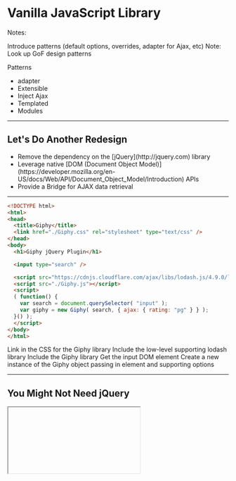 # Vanilla JavaScript Library

Notes:

Introduce patterns (default options, overrides, adapter for Ajax, etc)
Note: Look up GoF design patterns

Patterns

* adapter
* Extensible
* Inject Ajax
* Templated
* Modules

------

## Let's Do Another Redesign

<!-- .slide: data-title="Vanilla JavaScript Library" data-state="somestate" -->

<ul>
	<li class="fragment">Remove the dependency on the [jQuery](http://jquery.com) library</li>
	<li class="fragment">Leverage native [DOM (Document Object Model)](https://developer.mozilla.org/en-US/docs/Web/API/Document_Object_Model/Introduction) APIs</li>
	<li class="fragment">Provide a Bridge for AJAX data retrieval</li>
</ul>

------

<!-- .slide: data-title="Vanilla JavaScript Library" data-state="somestate" data-menu-title="Usage" -->

```html
<!DOCTYPE html>
<html>
<head>
  <title>Giphy</title>
  <link href="./Giphy.css" rel="stylesheet" type="text/css" />
</head>
<body>
  <h1>Giphy jQuery Plugin</h1>

  <input type="search" />

  <script src="https://cdnjs.cloudflare.com/ajax/libs/lodash.js/4.9.0/lodash.min.js"></script>
  <script src="./Giphy.js"></script>
  <script>
  ( function() {
    var search = document.querySelector( "input" );
    var giphy = new Giphy( search, { ajax: { rating: "pg" } } );
  }() );
  </script>
</body>
</html>
```
<!-- .element: class="stretch" -->

<span class="fragment current-only focus-text focus-text--scroll" data-code-focus="5">Link in the CSS for the Giphy library</span>
<span class="fragment current-only focus-text focus-text--scroll" data-code-focus="12">Include the low-level supporting lodash library</span>
<span class="fragment current-only focus-text focus-text--scroll" data-code-focus="13">Include the Giphy library</span>
<span class="fragment current-only focus-text focus-text--scroll" data-code-focus="16">Get the input DOM element</span>
<span class="fragment current-only focus-text focus-text--scroll" data-code-focus="17">Create a new instance of the Giphy object passing in element and supporting options</span>

------

## You Might Not Need jQuery

<!-- .slide: data-title="Vanilla JavaScript Library" -->

<iframe data-src="http://youmightnotneedjquery.com/" class="stretch" />

------

## Vanilla JavaScript Library

<!-- .slide: data-title="Vanilla JavaScript Library" -->

```js
(function ( _, window, document, undefined ) {
	function Giphy( element, options ) {
		this.element = element;
		this.options = _.merge( {}, Giphy.defaults, options );
		this.init();
	}

	Giphy.prototype.init = function() {
		this.giphy = this.createElementFromString( this.options.templates.wrapper );
		this.element.parentNode.replaceChild( this.giphy, this.element );
		this.giphy.appendChild( this.element );

		this.search = this.createElementFromString( this.options.templates.search );
		this.giphy.appendChild( this.search );

		this.controls = this.createElementFromString( this.options.templates.controls );
		this.controls.setAttribute( "hidden", "hidden" );
		this.giphy.appendChild( this.controls );

		this.prev = this.controls.querySelector( ".Giphy-prev" );
		this.next = this.controls.querySelector( ".Giphy-next" );

		this.wireEventHandlers();
	};

	Giphy.prototype.createElementFromString = function( markup ) {
		var wrapper = document.createElement( "div" );
		wrapper.innerHTML = markup;
		return wrapper.firstChild;
	};

	Giphy.prototype.wireEventHandlers = function() {
		this.controls.addEventListener( "keydown", this.handleControlKey.bind( this ) );
		this.prev.addEventListener( "click", this.navigate.bind( this, -1 ) );
		this.next.addEventListener( "click", this.navigate.bind( this, +1 ) );
		this.search.addEventListener( "click", this.handleSearchClick.bind( this ) );
		this.element.addEventListener( "keypress", this.handleEnter.bind( this ) );
		this.element.addEventListener( "giphy-list-updated", this.handleListUpdated.bind( this ) );
		this.element.addEventListener( "giphy-item-updated", this.handleItemUpdated.bind( this ) );
	};

	Giphy.prototype.handleControlKey = function( e ) {
		switch ( e.which ) {
			case 37 : this.navigate( -1 ); break;
			case 39 : this.navigate( +1 ); break;
		}
	};

	Giphy.prototype.handleSearchClick = function( e ) {
		if ( !this.giphy.classList.contains( "Giphy--search" ) ) {
			this.request( this.element.value ).then( this.handleResponse.bind( this ) );
		} else {
			this.reset();
		}
	};

	Giphy.prototype.handleEnter = function( e ) {
		if ( e.which === 13 ) {
			this.request( this.element.value )
			 .then( this.handleResponse.bind( this ) );
		}
	};

	Giphy.prototype.handleListUpdated = function( e ) {
		var list = e.detail;
		this.items = list;
		this.itemIndex = 0;
		this.preload( list );
		this.giphy.classList.add( "Giphy--search" );
		this.gif = document.createElement( "img" );
		this.giphy.appendChild( this.gif );
		this.controls.removeAttribute( "hidden" );
	};

	Giphy.prototype.handleItemUpdated = function( e ) {
		var item = e.detail;
		this.gif.setAttribute( "src", item.url );
		this.controls.setAttribute( "data-count", ( this.itemIndex + 1 ) + " of " + this.items.length );
		this.gif.blur();
	};

	Giphy.prototype.reset = function() {
		this.controls.setAttribute( "hidden", "hidden" );
		this.gif.parentNode.removeChild( this.gif );
		this.giphy.classList.remove( "Giphy--search" );
	};

	Giphy.prototype.preload = function( gifs ) {
		var preloaded = [];
		gifs.forEach( function( gif, index ) {
			preloaded[ index ] = new Image();
			preloaded[ index ].src = gif.url;
		} );
		return preloaded;
	};

	Giphy.prototype.navigate = function( difference ) {
		if ( difference < 0 ) {
			if ( this.itemIndex >= 1 ) { this.itemIndex--; }
		} else if ( difference > 0 ) {
			if ( this.itemIndex < this.items.length - 1 ) { this.itemIndex++; }
		} else {
			return;
		}

		var itemUpdatedEvent = new CustomEvent( "giphy-item-updated", {
			"detail": this.items[ this.itemIndex ]
		} );
		this.element.dispatchEvent( itemUpdatedEvent );
	};

	Giphy.prototype.request = function( value ) {
		return this.options.fetch(
			this.options.ajax.url,
			this.options.encoder( {
				searchTerm: value,
				apiKey: this.options.ajax.apiKey,
				rating: this.options.ajax.rating
			} )
		);
	};

	Giphy.prototype.handleResponse = function( response ) {
		var list = this.options.decoder( response );
		var item = list && list.length ? list[ 0 ] : {};
		var listUpdatedEvent = new CustomEvent( "giphy-list-updated", {
			"detail": list
		} );
		var itemUpdatedEvent = new CustomEvent( "giphy-item-updated", {
			"detail": item
		} );
		this.element.dispatchEvent( listUpdatedEvent );
		this.element.dispatchEvent( itemUpdatedEvent );
	};

	Giphy.defaults = {
		templates: {
			wrapper: "<div class='Giphy'></div>",
			search: "<div class='Giphy-toggle'></div>",
			controls: "<div class='Giphy-controls' tabindex='0'><span class='Giphy-prev'></span><span class='Giphy-next'></span></div>"
		},
		ajax: {
			url: "http://api.giphy.com/v1/gifs/search",
			apiKey: "dc6zaTOxFJmzC",
			rating: "g"
		},
		encoder: function( data ) {
			return {
				q: data.searchTerm,
				api_key: data.apiKey, // jscs:disable requireCamelCaseOrUpperCaseIdentifiers
				rating: data.rating
			};
		},
		decoder: function( response ) {
			var list = ( response && response.data ) || [];
			return list.map( function( item ) {
				return {
					url: item.images.downsized.url
				};
			} );
		},
		params: function( data ) {
			if ( data ) {
				return "?" + Object.keys( data ).map( function( key ) {
					return key + "=" + encodeURIComponent( data[ key ] );
				} ).join( "&" );
			}
			return "";
		},
		fetch: function( url, data ) {
			return new Promise( function( resolve, reject ) {
				url += this.params( data );
				window.fetch( url ).then( function( response ) {
					response.json().then( function( json ) {
						resolve( json );
					} );
				} ).catch( function( exception ) {
					reject( exception );
				} );
			}.bind( this ) );
		}
	};

	window.Giphy = Giphy;
})( _, window, document );
```
<!-- .element: class="stretch" -->

<span class="fragment current-only focus-text focus-text--scroll" data-code-focus="2-6">Library Constructor Function</span>
<span class="fragment current-only focus-text focus-text--scroll" data-code-focus="4">ES5 doesn't have an `_.extend` method like jQuery's, so pulling in lodash</span>
<span class="fragment current-only focus-text focus-text--scroll" data-code-focus="10">`replaceChild` is used instead of jQuery's `wrap` method</span>
<span class="fragment current-only focus-text focus-text--scroll" data-code-focus="14">`appendChild` is used instead of jQuery's `append` method</span>
<span class="fragment current-only focus-text focus-text--scroll" data-code-focus="17">`setAttribute` is used instead of jQuery's `attr` method</span>
<span class="fragment current-only focus-text focus-text--scroll" data-code-focus="20">`querySelector` is used instead of the `$jQuery()` function</span>
<span class="fragment current-only focus-text focus-text--scroll" data-code-focus="16,26-30">`createElementFromString` method for creating elements from a template</span>
<span class="fragment current-only focus-text focus-text--scroll" data-code-focus="33">`addEventListener` is used instead of jQuery's `on` method</span>
<span class="fragment current-only focus-text focus-text--scroll" data-code-focus="38-39">Native DOM supports custom events as well</span>
<span class="fragment current-only focus-text focus-text--scroll" data-code-focus="50">`classList.contains` is used instead of jQuery's `hasClass` method</span>
<span class="fragment current-only focus-text focus-text--scroll" data-code-focus="69">`classList.add` is used instead of jQuery's `addClass` method</span>
<span class="fragment current-only focus-text focus-text--scroll" data-code-focus="84">`removeChild` is used instead of jQuery's `remove` method</span>
<span class="fragment current-only focus-text focus-text--scroll" data-code-focus="106-109">`CustomEvent` and `dispatchEvent` are used instead of jQuery's `trigger` with a custom type</span>
<span class="fragment current-only focus-text focus-text--scroll" data-code-focus="113-120">`this.options.fetch` is bridged to decouple the abstraction from the implementation</span>
<span class="fragment current-only focus-text focus-text--scroll" data-code-focus="136-182">Continue to provide a default set of options</span>
<span class="fragment current-only focus-text focus-text--scroll" data-code-focus="162-169">Provide a `params` implementation similar to [`URLSearchParams`](https://developer.mozilla.org/en-US/docs/Web/API/URLSearchParams)</span>
<span class="fragment current-only focus-text focus-text--scroll" data-code-focus="170-181">Create a `fetch` bridge which wraps the native `window.fetch` in a custom Promise</span>
<span class="fragment current-only focus-text focus-text--scroll" data-code-focus="170-181">`window.fetch` and ES6 `Promise` are not in all browsers, so you may need to use polyfills or option overrides.</span>

------

## Why a Bridge?

<!-- .slide: data-title="Vanilla JavaScript Library" data-state="somestate" -->

<img src="./img/bridge.gif" style="height: 350px" />

<p>Depending on browser support or JavaScript library choices you may need to adjust your data retrieval mechanism</p>

------

## XMLHttpRequest Fetch Bridge

<!-- .slide: data-title="Vanilla JavaScript Library" data-state="somestate" -->

```js
var search = document.querySelector( "input" );
var giphy = new Giphy( search, {
	fetch: function( url, data ) {
		return new Promise( function( resolve, reject ) {
			var request = new XMLHttpRequest();
			url += this.params( data );
			request.open( "GET", url );
			request.onload = function() {
				if ( request.status === 200 ) {
					resolve( JSON.parse( request.response ) );
				} else {
					reject( new Error( request.statusText ) );
				}
			};
			request.onerror = function() {
				reject( new Error( "Network Error" ) );
			};
			request.send();
		}.bind( this ) );
	}
} );
```
<!-- .element: class="stretch" -->

<span class="fragment current-only focus-text focus-text--scroll" data-code-focus="3-20">Override the `fetch` method</span>
<span class="fragment current-only focus-text focus-text--scroll" data-code-focus="4">Return a new `Promise`</span>
<span class="fragment current-only focus-text focus-text--scroll" data-code-focus="5">Create a `XMLHttpRequest`</span>
<span class="fragment current-only focus-text focus-text--scroll" data-code-focus="8-14">If status 200 then resolve the parsed JSON else reject the promise</span>
<span class="fragment current-only focus-text focus-text--scroll" data-code-focus="15-17">Reject promise if `onerror` was triggered</span>

------

## [Reqwest](https://github.com/ded/reqwest) Fetch Bridge

<!-- .slide: data-title="Vanilla JavaScript Library" data-state="somestate" -->

```js
var search = document.querySelector( "input" );
var giphy = new Giphy( search, {
	fetch: function( url, data ) {
		return reqwest( {
			url: url,
			method: 'get',
			data: data
		} );
	}
} );
```

<span class="fragment current-only focus-text" data-code-focus="3-9">Override the `fetch` method</span>
<span class="fragment current-only focus-text" data-code-focus="4-8">Return `reqwest`, which is `Promise`</span>
<span class="fragment current-only focus-text" data-code-focus="7">`reqwest` parameterizes the data</span>

------

## jQuery Fetch Bridge

<!-- .slide: data-title="Vanilla JavaScript Library" data-state="somestate" -->

```js
var search = document.querySelector( "input" );
var giphy = new Giphy( search, {
	fetch: jQuery.get
} );
```

<span class="fragment current-only focus-text" data-code-focus="3">Override the `fetch` method</span>
<span class="fragment current-only focus-text" data-code-focus="3">`jQuery.get` returns a `Promise` interface</span>
<span class="fragment current-only focus-text" data-code-focus="3">`jQuery` parameterizes the data</span>

------

## Let's Update Our Unit Tests

<!-- .slide: data-title="Vanilla JavaScript Library" data-state="somestate" -->

```js
describe( "Vanilla JavaScript Library", function() {
	var fixture, giphy, element;
	var listOfGifs = [ { url: "1" }, { url: "2" }, { url: "3" } ];
	var gif = { url: "1" };

	beforeEach( function() {
		fixture = setFixtures( "<input id='giphy'></ul>" );
		element = document.querySelector( "input" );
		giphy = new Giphy( element );
	} );

	describe( "options", function() {
		it( "should have default options", function() {
			var defaults = Giphy.defaults;
			expect( defaults.templates ).toEqual( {
				wrapper: "<div class='Giphy'></div>",
				search: "<div class='Giphy-toggle'></div>",
				controls: "<div class='Giphy-controls' tabindex='0'><span class='Giphy-prev'></span><span class='Giphy-next'></span></div>"
			} );
			expect( defaults.ajax ).toEqual( {
				url: "http://api.giphy.com/v1/gifs/search",
				apiKey: "dc6zaTOxFJmzC",
				rating: "g"
			} );
			expect( defaults.encoder ).toBeTruthy();
			expect( defaults.decoder ).toBeTruthy();
			expect( defaults.params ).toBeTruthy();
			expect( defaults.fetch ).toBeTruthy();
		} );

		describe( "encoder", function() {
			it( "should return giphy api format", function() {
				var encoded = giphy.options.encoder( {
					searchTerm: "cats",
					apiKey: "abc123",
					rating: "g"
				} );
				expect( encoded ).toEqual( {
					q: "cats",
					api_key: "abc123",
					rating: "g"
				} );
			} );
		} );

		describe( "decoder", function() {
			it( "should default to an empty array if response or response.data is falsey", function() {
				var decoded = giphy.options.decoder();
				expect( decoded ).toEqual( [] );
			} );

			it( "should convert data array to objects with a url property", function() {
				var decoded = giphy.options.decoder( {
					data: [
						{ images: { downsized: { url: "1" } } },
						{ images: { downsized: { url: "2" } } },
						{ images: { downsized: { url: "3" } } }
					]
				} );
				expect( decoded ).toEqual( listOfGifs );
			} );
		} );

		describe( "params", function() {
			it( "should return empty string if no data", function() {
				var params = giphy.options.params();
				expect( params ).toBe( "" );
			} );

			it( "should return one param pair if passed one key/value", function() {
				var params = giphy.options.params( { cat: "fluffy" } );
				expect( params ).toBe( "?cat=fluffy" );
			} );

			it( "should encode a pair's value", function() {
				var params = giphy.options.params( { cat: "white fluffy" } );
				expect( params ).toBe( "?cat=white%20fluffy" );
			} );

			it( "should return two param pairs if passed two key/values", function() {
				var params = giphy.options.params( { cat: "fluffy", age: 4 } );
				expect( params ).toBe( "?cat=fluffy&age=4" );
			} );
		} );

		describe( "fetch", function() {
			beforeEach( function() {
				window.fetch = window.fetch || {};
				spyOn( giphy.options, "params" ).and.returnValue( "?test=1234" );
			} );

			afterEach( function() {
				delete window.fetch;
			} );

			describe( "resovle", function() {
				beforeEach( function() {
					spyOn( window, "fetch" ).and.callFake( function() {
						return new Promise( function( resolve, reject ) {
							debugger;
							resolve( {
								json: jasmine.createSpy().and.callFake( function() {
									return new Promise( function( solve, ject ) {
										solve( { test: 1234 } );
									} );
								} )
							} );
						} );
					} );
				} );

				it( "should return a promise", function() {
					function isPromise( promise ) {
						return _.isObject( promise ) &&
							promise.then instanceof Function &&
							promise.catch instanceof Function;
					}
					var promise = giphy.options.fetch( "http://request.com", { request: "abcd" } );
					var success = isPromise( promise );
					expect( isPromise( promise ) ).toBe( true );
				} );

				it( "should call window.fetch", function() {
					giphy.options.fetch( "http://request.com", { test: "1234" } );
 					expect( window.fetch ).toHaveBeenCalled();
				} );

				it( "should append params to the url", function() {
					giphy.options.fetch( "http://request.com", { test: "1234" } );
 					expect( window.fetch ).toHaveBeenCalledWith( "http://request.com?test=1234" );
				} );

				it( "should grab json and resolve on fetch success", function( done ) {
					giphy.options.fetch( "http://request.com", { test: "1234" } ).then( function( data ) {
						expect( data ).toEqual( { test: 1234 } );
						done();
					} );
 				} );
			} );

			describe( "reject", function() {
				beforeEach( function() {
					spyOn( window, "fetch" ).and.callFake( function() {
						return new Promise( function( resolve, reject ) {
							reject( "exception" );
						} );
					} );
				} );

				it( "should reject promise on fetch failure", function() {
					giphy.options.fetch( "http://request.com", { test: "1234" } ).catch( function( exception ) {
						expect( exception ).toEqual( "exception" );
						done();
					} );
				} );
			} );
		} );
	} );

	describe( "instance", function() {
		describe( "constructor", function() {
			it( "should save element as property", function() {
				expect( giphy.element ).toBe( element );
			} );

			it( "should save the merged options of defaults and passed in options", function() {
				expect( _.isPlainObject( giphy.options ) ).toBeTruthy();
			} );
		} );

		describe( "methods", function() {
			describe( "init", function() {
				it( "surrounds the element with a wrapper", function() {
					expect( giphy.element.parentNode.classList.contains( "Giphy") ).toBe( true );
				} );

				it( "adds template for the search toggle", function() {
					expect( giphy.search.classList.contains( "Giphy-toggle") ).toBe( true );
				} );

				it( "adds template for the controls", function() {
					expect( giphy.element.parentNode.querySelectorAll( ".Giphy-prev, .Giphy-next" ).length ).toBe( 2 );
				} );

				it( "should call wireEventHandlers", function() {
					spyOn( giphy, "wireEventHandlers" );
					giphy.init();
					expect( giphy.wireEventHandlers ).toHaveBeenCalled();
				} );

			} );

			describe( "createElementFromString", function() {
				it( "should return null if passed empty string", function() {
					var element = giphy.createElementFromString( "" );
					expect( element ).toBe( null );
				} );

				it( "should return null if passed invalid markup", function() {
					var element = giphy.createElementFromString( "<badmarkup" );
					expect( element ).toBe( null );
				} );

				it( "should return the firstChild of the markup passed", function() {
					var element = giphy.createElementFromString( "<p>goodmarkup</p>" );
					expect( element.tagName ).toBe( "P" );
				} );
			} );

			describe( "wireEventHandlers", function() {
				beforeEach( function() {
					spyOn( Element.prototype, "addEventListener" );
					giphy.wireEventHandlers();
				} );

				it( "should wire up keydown on controls", function() {
					expect( giphy.controls.addEventListener ).toHaveBeenCalledWith( "keydown", jasmine.any( Function ) );
				} );

				it( "should wire up click on prev control", function() {
					expect( giphy.prev.addEventListener ).toHaveBeenCalledWith( "click", jasmine.any( Function ) );
				} );

				it( "should wire up click on next control", function() {
					expect( giphy.next.addEventListener ).toHaveBeenCalledWith( "click", jasmine.any( Function ) );
				} );

				it( "should wire up click on search control", function() {
					expect( giphy.search.addEventListener ).toHaveBeenCalledWith( "click", jasmine.any( Function ) );
				} );

				it( "should wire up keypress on element control", function() {
					expect( giphy.element.addEventListener ).toHaveBeenCalledWith( "keypress", jasmine.any( Function ) );
				} );

				it( "should wire up giphy-list-updated on element control", function() {
					expect( giphy.element.addEventListener ).toHaveBeenCalledWith( "giphy-list-updated", jasmine.any( Function ) );
				} );

				it( "should wire up giphy-item-updated on element control", function() {
				  expect( giphy.element.addEventListener ).toHaveBeenCalledWith( "giphy-item-updated", jasmine.any( Function ) );
				} );
			} );

			describe( "handleControlKey", function() {
				beforeEach( function() {
					spyOn( giphy, "navigate" );;
				} );

				it( "should navigate backwards on left key", function() {
					giphy.handleControlKey( { which: 37 } );
					expect( giphy.navigate ).toHaveBeenCalledWith( -1 );
				} );

				it( "should navigate forwards on right key", function() {
					giphy.handleControlKey( { which: 39 } );
					expect( giphy.navigate ).toHaveBeenCalledWith( 1 );
				} );

				it( "should not navigate on any other key", function() {
					giphy.handleControlKey( { which: 1 } );
					expect( giphy.navigate ).not.toHaveBeenCalled();
				} );
			} );

			describe( "handleSearchClick", function() {
				beforeEach( function() {
					spyOn( giphy, "reset" );
					spyOn( giphy, "request" ).and.callFake( function() {
						var d = $.Deferred();
						d.resolve();
						return d.promise();
					} );
				} );

				it( "should reset if has Giphy--search", function() {
					giphy.giphy.classList.add( "Giphy--search" );
					giphy.handleSearchClick();
					expect( giphy.reset ).toHaveBeenCalled();
				} );

				it( "should search if doesn't have Giphy--search", function() {
					giphy.giphy.classList.remove( "Giphy--search" );
					giphy.handleSearchClick();
					expect( giphy.request ).toHaveBeenCalled();
				} );
			} );

			describe( "handleEnter", function() {
				beforeEach( function() {
					spyOn( giphy, "request" ).and.callFake( function() {
						var d = $.Deferred();
						d.resolve();
						return d.promise();
					} );
					spyOn( giphy, "handleResponse" );
				} );

				it( "should call search method for enter key", function() {
					giphy.element.value = "42";
					giphy.handleEnter( { which: 13 } );
					expect( giphy.request ).toHaveBeenCalledWith( "42" );
				} );

				it( "should not call search method for non-enter key", function() {
					giphy.handleEnter( { which: 10 } );
					expect( giphy.request ).not.toHaveBeenCalled();
				} );

				it( "should call handleResponse method on resolved search promise", function() {
					giphy.handleEnter( { which: 13 } );
					expect( giphy.handleResponse ).toHaveBeenCalled();
				} );
			} );

			describe( "handleListUpdated", function() {
				it( "should set the list instance to argument", function() {
					giphy.handleListUpdated( { detail: listOfGifs } );
					expect( giphy.items ).toBe( listOfGifs );
				} );

				it( "should reset the itemIndex", function() {
					giphy.handleListUpdated( { detail: [] } );
					expect( giphy.itemIndex ).toBe( 0 );
				} );

				it( "should call the preload method", function() {
					spyOn( giphy, "preload" );
					giphy.handleListUpdated( { detail: listOfGifs } );
					expect( giphy.preload ).toHaveBeenCalledWith( listOfGifs );
				} );

				it( "should add the Giphy--search class", function() {
					spyOn( giphy.giphy.classList, "add" );
					giphy.handleListUpdated( { detail: listOfGifs } );
					expect( giphy.giphy.classList.add ).toHaveBeenCalledWith( "Giphy--search" );
				} );

				it( "should append an image to gif", function() {
					spyOn( giphy.giphy, "appendChild" );
					giphy.handleListUpdated( { detail: listOfGifs } );
					expect( giphy.giphy.appendChild ).toHaveBeenCalledWith( giphy.gif );
				} );

				it( "should show the controls", function() {
					spyOn( giphy.controls, "removeAttribute" );
					giphy.handleListUpdated( { detail: listOfGifs } );
					expect( giphy.controls.removeAttribute ).toHaveBeenCalledWith( "hidden" );
				} );
			} );

			describe( "handleItemUpdated", function() {
				beforeEach( function() {
					giphy.handleListUpdated( { detail: listOfGifs } );
				} );

				it( "should update $gif src to item's url", function() {
					spyOn( giphy.gif, "setAttribute" );
					giphy.handleItemUpdated( { detail: gif } );
					expect( giphy.gif.setAttribute ).toHaveBeenCalledWith( "src", gif.url );
				} );

				it( "should update the data-count attribute", function() {
					spyOn( giphy.controls, "setAttribute" );
					giphy.handleItemUpdated( { detail: gif } );
					expect( giphy.controls.setAttribute ).toHaveBeenCalledWith( "data-count", "1 of 3" );
				} );

				it( "should blur the $gif", function() {
					spyOn( giphy.gif, "blur" );
					giphy.handleItemUpdated( { detail: gif } );
					expect( giphy.gif.blur ).toHaveBeenCalled();
				} );
			} );

			describe( "reset", function() {
				beforeEach( function() {
					giphy.handleListUpdated( { detail: listOfGifs } );
				} );

				it( "should hide controls", function() {
					spyOn( giphy.controls, "setAttribute" );
					giphy.reset();
					expect( giphy.controls.setAttribute ).toHaveBeenCalledWith( "hidden", "hidden" );
				} );

				it( "should remove the gif", function() {
					spyOn( giphy.gif.parentNode, "removeChild" );
					giphy.reset();
					expect( giphy.gif.parentNode.removeChild ).toHaveBeenCalled();
				} );

				it( "should remove the Giphy--serach class", function() {
					spyOn( giphy.giphy.classList, "remove" );
					giphy.reset();
					expect( giphy.giphy.classList.remove ).toHaveBeenCalledWith( "Giphy--search" );
				} );
			} );

			describe( "preload", function() {
				it( "should create images for each gif", function() {
					var images = giphy.preload( listOfGifs );
					expect( images ).toEqual( jasmine.any( Array ) );
					expect( images.length ).toBe( 3 );
				} );
			} );

			describe( "navigate", function() {
				beforeEach( function() {
					spyOn( Element.prototype, "dispatchEvent" );
					giphy.handleListUpdated( { detail: listOfGifs } );
				} );

				it( "should increase the index when passing a positive number", function() {
					giphy.navigate( 1 );
					expect( giphy.itemIndex ).toBe( 1 );
				} );

				it( "should decrease the index when passing a negative number", function() {
					var maxIndex = listOfGifs.length - 1;
					giphy.itemIndex = maxIndex;
					giphy.navigate( -1 );
					expect( giphy.itemIndex ).toBe( maxIndex - 1 );
				} );

				it( "should not increase past the length", function() {
					var maxIndex = listOfGifs.length - 1;
					giphy.itemIndex = maxIndex;
					giphy.navigate( 1 );
					expect( giphy.itemIndex ).toBe( maxIndex );
				} );

				it( "should not decrase past 0", function() {
					giphy.navigate( -1 );
					expect( giphy.itemIndex ).toBe( 0 );
				} );

				it( "should trigger the giphy-item-updated event", function() {
					giphy.navigate( 1 );
					expect( giphy.element.dispatchEvent ).toHaveBeenCalled();
				} );

				it( "should not trigger the event if difference is 0", function() {
					giphy.navigate( 0 );
					expect( giphy.element.dispatchEvent ).not.toHaveBeenCalled();
				} );
			} );

			describe( "request", function() {
				beforeEach( function() {
					spyOn( giphy.options, "fetch" );
					spyOn( giphy.options, "encoder" ).and.returnValue( listOfGifs );
				} );

				it( "should make a fetch call", function() {
					giphy.request( "cats" );
					expect( giphy.options.fetch ).toHaveBeenCalled();
				} );

				it( "should use options.url as the url", function() {
					var args;
					giphy.request( "cats" );
					args = giphy.options.fetch.calls.first().args[ 0 ]
					expect( args ).toBe( giphy.options.ajax.url );
				} );

				it( "should use call the options.encoder", function() {
					giphy.request( "cats" );
					expect( giphy.options.encoder ).toHaveBeenCalledWith( {
						searchTerm: "cats",
						apiKey: giphy.options.ajax.apiKey,
						rating: giphy.options.ajax.rating
					} );
				} );

				it( "should use the results from options.encoder as data", function() {
					var args;
					giphy.request( "cats" );
					args = giphy.options.fetch.calls.first().args[ 1 ]
					expect( args ).toBe( listOfGifs );
				} );
			} );

			describe( "handleResponse", function() {
				var response = {
					data: [
						{ images: { downsized: { url: "1" } } },
						{ images: { downsized: { url: "2" } } },
						{ images: { downsized: { url: "3" } } }
					]
				};
				beforeEach( function() {
					spyOn( giphy.options, "decoder" ).and.returnValue( listOfGifs );
					spyOn( giphy.element, "dispatchEvent" );
				} );

				it( "should call the options.decoder", function() {
					giphy.handleResponse( response );
					expect( giphy.options.decoder ).toHaveBeenCalledWith( response );
				} );

				it( "should trigger the giphy-list-updated event", function() {
					giphy.handleResponse( response );
					var args = giphy.element.dispatchEvent.calls.allArgs();
					var passed = args.some( function( arg ) {
						var customEvent = arg[ 0 ];
						if ( customEvent instanceof CustomEvent &&
							customEvent.type === "giphy-list-updated" &&
							customEvent.detail === listOfGifs ) {
							return true;
						}
					} );
					expect( passed ).toBe( true );
				} );

				it( "should trigger the giphy-item-updated event", function() {
					giphy.handleResponse( response );
					var args = giphy.element.dispatchEvent.calls.allArgs();
					var passed = args.some( function( arg ) {
						var customEvent = arg[ 0 ];
						if ( customEvent instanceof CustomEvent &&
							customEvent.type === "giphy-item-updated" &&
							customEvent.detail === listOfGifs[ 0 ] ) {
							return true;
						}
					} );
					expect( passed ).toBe( true );
				} );
			} );
		} );
	} );
} );
```
<!-- .element: class="stretch" -->

------

## Unit Test Coverage

<!-- .slide: data-title="Vanilla JavaScript Library" data-state="somestate" -->

![](./img/unit-test-coverage-vanilla.png)
<!-- .element: style="height: 400px;" -->

<small>7 more tests than previous, but we did add a few more methods</small>

------

## What about Universal Module Definition (UMD)?

<!-- .slide: data-title="Vanilla JavaScript Library" data-state="somestate" -->

```js
( function( root, factory ) {
	if ( typeof define === "function" && define.amd ) {
		define( [ "lodash" ], factory );
	} else if ( typeof exports === "object" ) {
		module.exports = factory( require( "lodash" ) );
	} else {
		root.Giphy = factory( root._ );
	}
}( this, function( _ ) {
	function Giphy( element, options ) { /* ... */ }

	return Giphy;
} ) );
```

<span class="fragment current-only focus-text" data-code-focus="2-3">If `amd` exists then define this module and indicate that it depends on `lodash`</span>
<span class="fragment current-only focus-text" data-code-focus="4-5">If CommonJS, then pass `lodash` to `factory` and `export` the results</span>
<span class="fragment current-only focus-text" data-code-focus="7">Else, assign result of `factory(root._)` to `root.Giphy` (Browser's `window`)</span>

<small>Code modified from [UMD: JavaScript modules that run anywhere](http://bob.yexley.net/umd-javascript-that-runs-anywhere/) by Bob Yexley ([@ryexley](https://twitter.com/ryexley))</small>

------

## UMD Usage

<!-- .slide: data-title="Vanilla JavaScript Library" data-state="somestate" -->

```js
// window.Giphy
var giphy = new Giphy( document.querySelector( "input" ) );
```

```js
// CommonJS
var Giphy = require( "giphy" );

var giphy = new Giphy( document.querySelector( "input" ) );
```

```js
// ES6 Modules
import Giphy from "giphy";

const giphy = new Giphy( document.querySelector( "input" ) );
```

```js
// AMD
require( [ "giphy" ], function( Giphy ) {
	var giphy = new Giphy( document.querySelector( "input" ) );
} );
```

------

## So... It Works

<!-- .slide: data-title="Vanilla JavaScript Library" data-state="somestate" -->

![](./img/r2d2-travolta.gif)
<!-- .element: style="height: 400px;" -->

### but what about React, Angular, etc...!?!
<!-- .element: class="fragment" -->

------

## Resources

<!-- .slide: data-title="Vanilla JavaScript Library" data-state="resources" -->

* [UMD: JavaScript modules that run anywhere](http://bob.yexley.net/umd-javascript-that-runs-anywhere/)
* [reqwest](https://github.com/ded/reqwest)
* [Source Code](https://github.com/elijahmanor/framework-independent-javascript-components/tree/master/src/3-vanilla)
